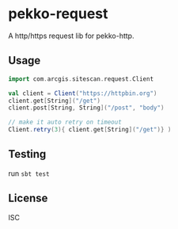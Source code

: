 # pekko-request
A http/https request lib for pekko-http.

## Usage

```scala
import com.arcgis.sitescan.request.Client

val client = Client("https://httpbin.org")
client.get[String]("/get")
client.post[String, String]("/post", "body")

// make it auto retry on timeout
Client.retry(3){ client.get[String]("/get")} )
```

## Testing
run `sbt test`

## License
ISC
